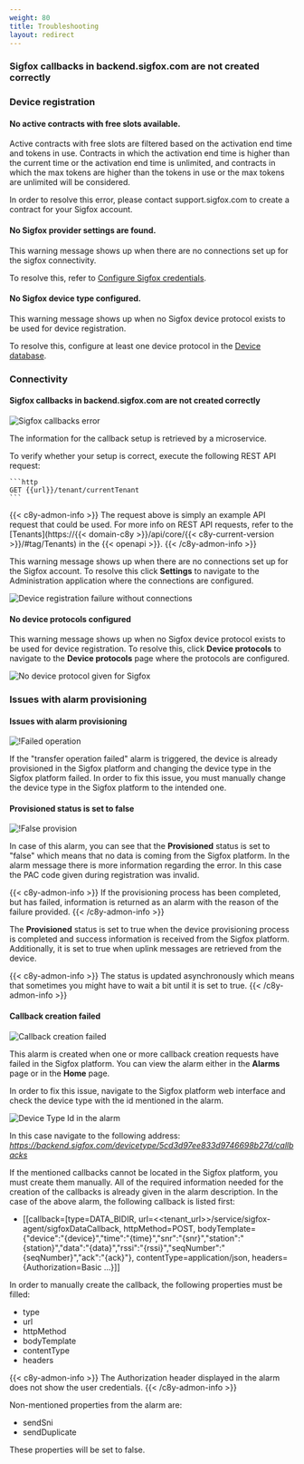 ```yaml
---
weight: 80
title: Troubleshooting
layout: redirect
---
```


### Sigfox callbacks in backend.sigfox.com are not created correctly

### Device registration

#### No active contracts with free slots available.

Active contracts with free slots are filtered based on the activation end time and tokens in use. Contracts in which the activation end time is higher than the current time or the activation end time is unlimited, and contracts in which the max tokens are higher than the tokens in use or the max tokens are unlimited will be considered.

In order to resolve this error, please contact support.sigfox.com to create a contract for your Sigfox account.

#### No Sigfox provider settings are found.

This warning message shows up  when there are no connections set up for the sigfox connectivity.

To resolve this, refer to [Configure Sigfox credentials](#connectivity-sigfox).

#### No Sigfox device type configured.

This warning message shows up when no Sigfox device protocol exists to be used for device registration.

To resolve this, configure at least one device protocol in the [Device database](/device-management-application/managing-device-types).

### Connectivity

#### Sigfox callbacks in backend.sigfox.com are not created correctly

<img src="/images/device-protocols/sigfox/sigfox-troubleshooting-callbacks.png" alt="Sigfox callbacks error" style="max-width: 100%">
<br>

The information for the callback setup is retrieved by a microservice.

To verify whether your setup is correct, execute the following REST API request:

	```http
	GET {{url}}/tenant/currentTenant
	```

{{< c8y-admon-info >}}
The request above is simply an example API request that could be used. For more info on REST API requests, refer to the [Tenants](https://{{< domain-c8y >}}/api/core/{{< c8y-current-version >}}/#tag/Tenants) in the {{< openapi >}}.
{{< /c8y-admon-info >}}


This warning message shows up when there are no connections set up for the Sigfox account. To resolve this click **Settings** to navigate to the Administration application where the connections are configured.

<img src="/images/device-protocols/sigfox/sigfox-troubleshooting-registration.png" alt="Device registration failure without connections" style="max-width: 100%">
<br>

#### No device protocols configured

This warning message shows up when no Sigfox device protocol exists to be used for device registration. To resolve this, click **Device protocols** to navigate to the **Device protocols** page where the protocols are configured.

<img src="/images/device-protocols/sigfox/sigfox-troubleshooting-device-type-error.png" alt="No device protocol given for Sigfox" style="max-width: 100%">

### Issues with alarm provisioning
#### Issues with alarm provisioning

![!Failed operation](/images/device-protocols/sigfox/sigfox-troubleshooting-failedoperation.png)

If the "transfer operation failed" alarm is triggered, the device is already provisioned in the Sigfox platform and changing the device type in the Sigfox platform failed. In order to fix this issue, you must manually change the device type in the Sigfox platform to the intended one.

#### Provisioned status is set to false

![!False provision](/images/device-protocols/sigfox/sigfox-troubleshooting-falseprovision.png)

In case of this alarm, you can see that the **Provisioned** status is set to "false" which means that no data is coming from the Sigfox platform. In the alarm message there is more information regarding the error. In this case the PAC code given during registration was invalid.

{{< c8y-admon-info >}}
If the provisioning process has been completed, but has failed, information is returned as an alarm with the reason of the failure provided.
{{< /c8y-admon-info >}}

The **Provisioned** status is set to true when the device provisioning process is completed and success information is received from the Sigfox platform. Additionally, it is set to true when uplink messages are retrieved from the device.

{{< c8y-admon-info >}}
The status is updated asynchronously which means that sometimes you might have to wait a bit until it is set to true.
{{< /c8y-admon-info >}}

#### Callback creation failed

![Callback creation failed](/images/device-protocols/sigfox/sigfox-troubleshooting-callback.png)

This alarm is created when one or more callback creation requests have failed in the Sigfox platform. You can view the alarm either in the **Alarms** page or in the **Home** page.

In order to fix this issue, navigate to the Sigfox platform web interface and check the device type with the id mentioned in the alarm.

![Device Type Id in the alarm](/images/device-protocols/sigfox/sigfox-troubleshooting-callback-typeid.png)

In this case navigate to the following address: *https://backend.sigfox.com/devicetype/5cd3d97ee833d9746698b27d/callbacks*

If the mentioned callbacks cannot be located in the Sigfox platform, you must create them manually. All of the required information needed for the creation of the callbacks is already given in the alarm description. In the case of the above alarm, the following callback is listed first:

 - [[callback=[type=DATA_BIDIR, url=<<tenant_url>>/service/sigfox-agent/sigfoxDataCallback, httpMethod=POST, bodyTemplate={"device":"{device}","time":"{time}","snr":"{snr}","station":"{station}","data":"{data}","rssi":"{rssi}","seqNumber":"{seqNumber}","ack":"{ack}"}, contentType=application/json, headers={Authorization=Basic ...}]]

In order to manually create the callback, the following properties must be filled:

 - type
 - url
 - httpMethod
 - bodyTemplate
 - contentType
 - headers

{{< c8y-admon-info >}}
The Authorization header displayed in the alarm does not show the user credentials.
{{< /c8y-admon-info >}}

Non-mentioned properties from the alarm are:

 - sendSni
 - sendDuplicate

These properties will be set to false.
